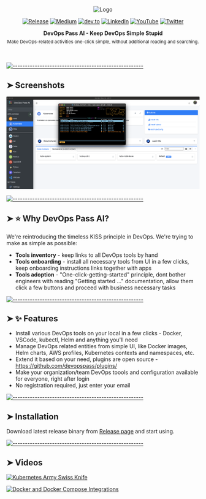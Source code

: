<!-- ⚠️ This README has been generated from the file(s) "blueprint.md" ⚠️--><p align="center">
  <img src="https://static.wixstatic.com/media/09a6dd_eae6b87971dd4d14ba7792cdd237dd76~mv2.png" alt="Logo" width="300" height="auto" />
</p>
<p align="center">
		<a href="https://github.com/devopspass/devopspass"><img alt="Release" src="https://img.shields.io/github/release/devopspass/devopspass.svg" height="20"/></a>
<a href="https://medium.com/@devopspass/"><img alt="Medium" src="https://img.shields.io/badge/Medium-12100E?style=for-the-badge&logo=medium&logoColor=white" height="20"/></a>
<a href="https://dev.to/devopspass"><img alt="dev.to" src="https://img.shields.io/badge/dev.to-0A0A0A?style=for-the-badge&logo=devdotto&logoColor=white" height="20"/></a>
<a href="https://www.linkedin.com/company/devopspass-ai"><img alt="LinkedIn" src="https://img.shields.io/badge/LinkedIn-0077B5?style=for-the-badge&logo=linkedin&logoColor=white" height="20"/></a>
<a href="https://www.youtube.com/@DevOpsPassAI"><img alt="YouTube" src="https://img.shields.io/badge/YouTube-FF0000?style=for-the-badge&logo=youtube&logoColor=white" height="20"/></a>
<a href="https://twitter.com/devops_pass_ai"><img alt="Twitter" src="https://img.shields.io/badge/Twitter-1DA1F2?style=for-the-badge&logo=twitter&logoColor=white" height="20"/></a>
	</p>

<p align="center">
  <b>DevOps Pass AI - Keep DevOps Simple Stupid</b></br>
  <sub>Make DevOps-related activities one-click simple, without additional reading and searching.<sub>
</p>

<br />



[![-----------------------------------------------------](https://raw.githubusercontent.com/andreasbm/readme/master/assets/lines/colored.png)](#screenshots)

## ➤ Screenshots

[![Kubernetes Integration](https://raw.githubusercontent.com/devopspass/devopspass/main/images/screen1.png)](https://github.com/devopspass/devopspass/releases)


[![-----------------------------------------------------](https://raw.githubusercontent.com/andreasbm/readme/master/assets/lines/colored.png)](#-why-devops-pass-ai)

## ➤ ⭐️ Why DevOps Pass AI?

We're reintroducing the timeless KISS principle in DevOps.
We're trying to make as simple as possible:

* **Tools inventory** - keep links to all DevOps tools by hand
* **Tools onboarding** - install all necessary tools from UI in a few clicks, keep onboarding instructions links together with apps 
* **Tools adoption** - "One-click-getting-started" principle, dont bother engineers with reading "Getting started ..." documentation, allow them click a few buttons and proceed with business necessary tasks


[![-----------------------------------------------------](https://raw.githubusercontent.com/andreasbm/readme/master/assets/lines/colored.png)](#-features)

## ➤ ✨ Features

* Install various DevOps tools on your local in a few clicks - Docker, VSCode, kubectl, Helm and anything you'll need
* Manage DevOps related entities from simple UI, like Docker images, Helm charts, AWS profiles, Kubernetes contexts and namespaces, etc.
* Extend it based on your need, plugins are open source - https://github.com/devopspass/plugins/
* Make your organization/team DevOps toools and configuration available for everyone, right after login
* No registration required, just enter your email



[![-----------------------------------------------------](https://raw.githubusercontent.com/andreasbm/readme/master/assets/lines/colored.png)](#installation)

## ➤ Installation

Download latest release binary from [Release page](https://github.com/devopspass/devopspass/releases) and start using.


[![-----------------------------------------------------](https://raw.githubusercontent.com/andreasbm/readme/master/assets/lines/colored.png)](#videos)

## ➤ Videos

[![Kubernetes Army Swiss Knife](https://img.youtube.com/vi/fRGozFnP-Yk/0.jpg)](https://youtu.be/fRGozFnP-Yk)

[![Docker and Docker Compose Integrations](https://img.youtube.com/vi/NCzJixmzoK8/0.jpg)](https://www.youtube.com/watch?v=NCzJixmzoK8)


